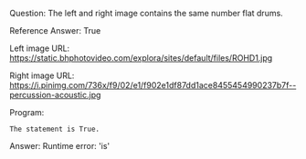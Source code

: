 Question: The left and right image contains the same number flat drums.

Reference Answer: True

Left image URL: https://static.bhphotovideo.com/explora/sites/default/files/ROHD1.jpg

Right image URL: https://i.pinimg.com/736x/f9/02/e1/f902e1df87dd1ace8455454990237b7f--percussion-acoustic.jpg

Program:

```
The statement is True.
```
Answer: Runtime error: 'is'

